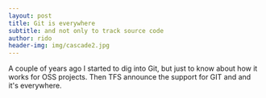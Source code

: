 ```yaml
---
layout:	post
title: Git is everywhere
subtitle: and not only to track source code
author:	rido
header-img: img/cascade2.jpg
---
```


A couple of years ago I started to dig into Git, but just to know about how it works for OSS projects. Then TFS announce the support for GIT and and it's everywhere.


